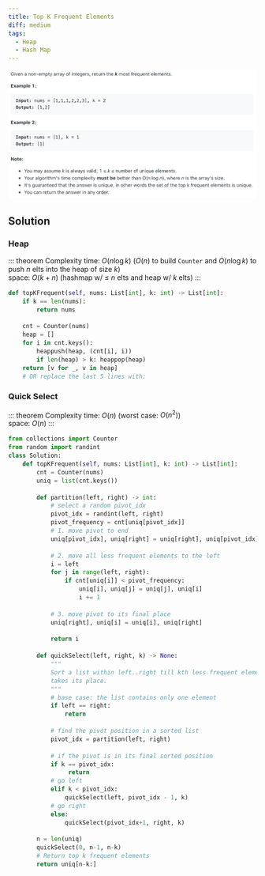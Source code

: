 ```yaml
---
title: Top K Frequent Elements
diff: medium
tags:
  - Heap
  - Hash Map
---
```


<img class="medium-zoom" src="/algo/top-k-frequent-elements.png" alt="https://www.leetcode.com/problems/top-k-frequent-elements">

## Solution

### Heap

::: theorem Complexity
time: $O(n\log k)$ ($O(n)$ to build `Counter` and $O(n\log k)$ to push $n$ elts into the heap of size $k$)  
space: $O(k + n)$ (hashmap w/ $\le$ $n$ elts and heap w/ $k$ elts)
:::

```py
def topKFrequent(self, nums: List[int], k: int) -> List[int]:
    if k == len(nums):
        return nums

    cnt = Counter(nums)
    heap = []
    for i in cnt.keys():
        heappush(heap, (cnt[i], i))
        if len(heap) > k: heappop(heap)
    return [v for _, v in heap]
    # OR replace the last 5 lines with:
```

### Quick Select

::: theorem Complexity
time: $O(n)$ (worst case: $O(n^2)$)  
space: $O(n)$
:::

```py
from collections import Counter
from random import randint
class Solution:
    def topKFrequent(self, nums: List[int], k: int) -> List[int]:
        cnt = Counter(nums)
        uniq = list(cnt.keys())

        def partition(left, right) -> int:
            # select a random pivot_idx
            pivot_idx = randint(left, right)
            pivot_frequency = cnt[uniq[pivot_idx]]
            # 1. move pivot to end
            uniq[pivot_idx], uniq[right] = uniq[right], uniq[pivot_idx]

            # 2. move all less frequent elements to the left
            i = left
            for j in range(left, right):
                if cnt[uniq[i]] < pivot_frequency:
                    uniq[i], uniq[j] = uniq[j], uniq[i]
                    i += 1

            # 3. move pivot to its final place
            uniq[right], uniq[i] = uniq[i], uniq[right]

            return i

        def quickSelect(left, right, k) -> None:
            """
            Sort a list within left..right till kth less frequent element
            takes its place.
            """
            # base case: the list contains only one element
            if left == right:
                return

            # find the pivot position in a sorted list
            pivot_idx = partition(left, right)

            # if the pivot is in its final sorted position
            if k == pivot_idx:
                 return
            # go left
            elif k < pivot_idx:
                quickSelect(left, pivot_idx - 1, k)
            # go right
            else:
                quickSelect(pivot_idx+1, right, k)

        n = len(uniq)
        quickSelect(0, n-1, n-k)
        # Return top k frequent elements
        return uniq[n-k:]
```

<!-- REDO in Hoare's partition ??? -->
